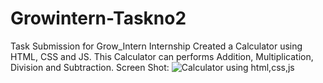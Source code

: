 # Growintern-Taskno2
Task Submission for Grow_Intern Internship
Created a Calculator using HTML, CSS and JS. This Calculator can performs Addition, Multiplication, Division and Subtraction.
Screen Shot:
![Calculator using html,css,js](https://github.com/AliAsgharSha/Growintern-Taskno2/assets/147384233/51f93ae4-4fd5-4a55-936b-e104183609bc)
